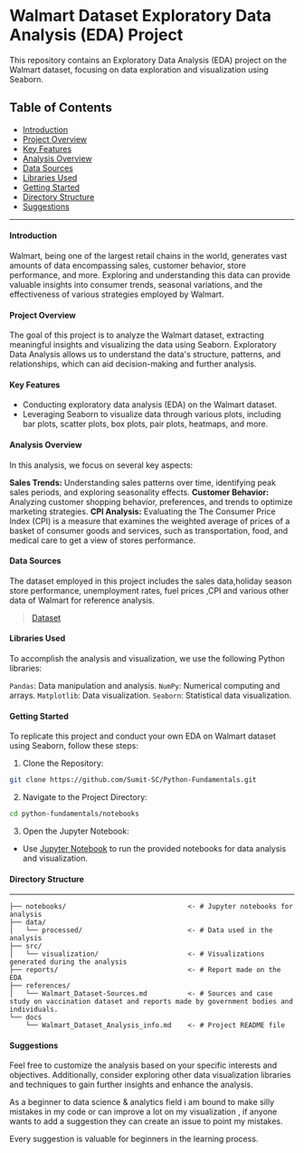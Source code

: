 # Walmart Dataset Exploratory Data Analysis (EDA) Project

This repository contains an Exploratory Data Analysis (EDA) project on the Walmart dataset, focusing on data exploration and visualization using Seaborn.

## Table of Contents

- [Introduction](#introduction)
- [Project Overview](#project-overview)
- [Key Features](#key-features)
- [Analysis Overview](#analysis-overview)
- [Data Sources](#data-sources)
- [Libraries Used](#libraries-used)
- [Getting Started](#getting-started)
- [Directory Structure](#directory-structure)
- [Suggestions](#suggestions)

----
#### Introduction 
Walmart, being one of the largest retail chains in the world, generates vast amounts of data encompassing sales, customer behavior, store performance, and more. Exploring and understanding this data can provide valuable insights into consumer trends, seasonal variations, and the effectiveness of various strategies employed by Walmart.

#### Project Overview

The goal of this project is to analyze the Walmart dataset, extracting meaningful insights and visualizing the data using Seaborn. Exploratory Data Analysis allows us to understand the data's structure, patterns, and relationships, which can aid decision-making and further analysis.

#### Key Features

- Conducting exploratory data analysis (EDA) on the Walmart dataset.
- Leveraging Seaborn to visualize data through various plots, including bar plots, scatter plots, box plots, pair plots, heatmaps, and more.

#### Analysis Overview

In this analysis, we focus on several key aspects:

<b>Sales Trends:</b> Understanding sales patterns over time, identifying peak sales periods, and exploring seasonality effects.
<b>Customer Behavior:</b> Analyzing customer shopping behavior, preferences, and trends to optimize marketing strategies.
<b>CPI Analysis:</b> Evaluating the The Consumer Price Index (CPI) is a measure that examines the weighted average of prices of a basket of consumer goods and services, such as transportation, food, and medical care to get a view of stores performance.

#### Data Sources

The dataset employed in this project includes the sales data,holiday season store performance, unemployment rates, fuel prices ,CPI and various other data of Walmart for reference analysis.

> [Dataset](https://drive.google.com/file/d/1HUymV39z8Jv5vcrBCgpyEMhFqybnCcCQ/view)

#### Libraries Used

To accomplish the analysis and visualization, we use the following Python libraries:

`Pandas`: Data manipulation and analysis.
`NumPy`: Numerical computing and arrays.
`Matplotlib`: Data visualization.
`Seaborn`: Statistical data visualization.

#### Getting Started

To replicate this project and conduct your own EDA on Walmart dataset using Seaborn, follow these steps:

1. Clone the Repository:
```sh
git clone https://github.com/Sumit-SC/Python-Fundamentals.git
```

2. Navigate to the Project Directory:
```sh
cd python-fundamentals/notebooks
```

3. Open the Jupyter Notebook:
- Use [Jupyter Notebook](.) to run the provided notebooks for data analysis and visualization.


#### Directory Structure

----

    ├── notebooks/                              <- # Jupyter notebooks for analysis
    ├── data/
    │   └── processed/                          <- # Data used in the analysis
    ├── src/
    │   └── visualization/                      <- # Visualizations generated during the analysis
    ├── reports/                                <- # Report made on the EDA
    ├── references/
    │   └── Walmart_Dataset-Sources.md          <- # Sources and case study on vaccination dataset and reports made by government bodies and individuals.
    └── docs
        └── Walmart_Dataset_Analysis_info.md    <- # Project README file


#### Suggestions

Feel free to customize the analysis based on your specific interests and objectives. Additionally, consider exploring other data visualization libraries and techniques to gain further insights and enhance the analysis.

As a beginner to data science & analytics field i am bound to make silly mistakes in my code or can improve a lot on my visualization , if anyone wants to add a suggestion they can create an issue to point my mistakes.
>
Every suggestion is valuable for beginners in the learning process.
